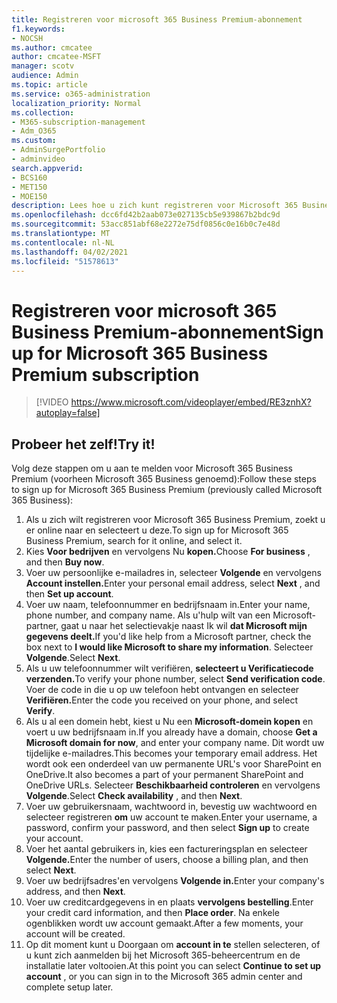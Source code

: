 ```yaml
---
title: Registreren voor microsoft 365 Business Premium-abonnement
f1.keywords:
- NOCSH
ms.author: cmcatee
author: cmcatee-MSFT
manager: scotv
audience: Admin
ms.topic: article
ms.service: o365-administration
localization_priority: Normal
ms.collection:
- M365-subscription-management
- Adm_O365
ms.custom:
- AdminSurgePortfolio
- adminvideo
search.appverid:
- BCS160
- MET150
- MOE150
description: Lees hoe u zich kunt registreren voor Microsoft 365 Business Premium.
ms.openlocfilehash: dcc6fd42b2aab073e027135cb5e939867b2bdc9d
ms.sourcegitcommit: 53acc851abf68e2272e75df0856c0e16b0c7e48d
ms.translationtype: MT
ms.contentlocale: nl-NL
ms.lasthandoff: 04/02/2021
ms.locfileid: "51578613"
---
```

# <a name="sign-up-for-microsoft-365-business-premium-subscription"></a><span data-ttu-id="92dcd-103">Registreren voor microsoft 365 Business Premium-abonnement</span><span class="sxs-lookup"><span data-stu-id="92dcd-103">Sign up for Microsoft 365 Business Premium subscription</span></span>

> [!VIDEO https://www.microsoft.com/videoplayer/embed/RE3znhX?autoplay=false]

## <a name="try-it"></a><span data-ttu-id="92dcd-104">Probeer het zelf!</span><span class="sxs-lookup"><span data-stu-id="92dcd-104">Try it!</span></span>

<span data-ttu-id="92dcd-105">Volg deze stappen om u aan te melden voor Microsoft 365 Business Premium (voorheen Microsoft 365 Business genoemd):</span><span class="sxs-lookup"><span data-stu-id="92dcd-105">Follow these steps to sign up for Microsoft 365 Business Premium (previously called Microsoft 365 Business):</span></span>

1. <span data-ttu-id="92dcd-106">Als u zich wilt registreren voor Microsoft 365 Business Premium, zoekt u er online naar en selecteert u deze.</span><span class="sxs-lookup"><span data-stu-id="92dcd-106">To sign up for Microsoft 365 Business Premium, search for it online, and select it.</span></span>
2. <span data-ttu-id="92dcd-107">Kies **Voor bedrijven** en vervolgens Nu **kopen.**</span><span class="sxs-lookup"><span data-stu-id="92dcd-107">Choose  **For business** , and then  **Buy now**.</span></span>
3. <span data-ttu-id="92dcd-108">Voer uw persoonlijke e-mailadres in, selecteer **Volgende** en vervolgens **Account instellen.**</span><span class="sxs-lookup"><span data-stu-id="92dcd-108">Enter your personal email address, select  **Next** , and then  **Set up account**.</span></span>
4. <span data-ttu-id="92dcd-109">Voer uw naam, telefoonnummer en bedrijfsnaam in.</span><span class="sxs-lookup"><span data-stu-id="92dcd-109">Enter your name, phone number, and company name.</span></span> <span data-ttu-id="92dcd-110">Als u&#39;hulp wilt van een Microsoft-partner, gaat u naar het selectievakje naast Ik wil **dat Microsoft mijn gegevens deelt.**</span><span class="sxs-lookup"><span data-stu-id="92dcd-110">If you&#39;d like help from a Microsoft partner, check the box next to  **I would like Microsoft to share my information**.</span></span> <span data-ttu-id="92dcd-111">Selecteer  **Volgende**.</span><span class="sxs-lookup"><span data-stu-id="92dcd-111">Select  **Next**.</span></span>
5. <span data-ttu-id="92dcd-112">Als u uw telefoonnummer wilt verifiëren, **selecteert u Verificatiecode verzenden.**</span><span class="sxs-lookup"><span data-stu-id="92dcd-112">To verify your phone number, select  **Send verification code**.</span></span> <span data-ttu-id="92dcd-113">Voer de code in die u op uw telefoon hebt ontvangen en selecteer **Verifiëren.**</span><span class="sxs-lookup"><span data-stu-id="92dcd-113">Enter the code you received on your phone, and select  **Verify**.</span></span>
6. <span data-ttu-id="92dcd-114">Als u al een domein hebt, kiest u Nu een  **Microsoft-domein kopen** en voert u uw bedrijfsnaam in.</span><span class="sxs-lookup"><span data-stu-id="92dcd-114">If you already have a domain, choose  **Get a Microsoft domain for now**, and enter your company name.</span></span> <span data-ttu-id="92dcd-115">Dit wordt uw tijdelijke e-mailadres.</span><span class="sxs-lookup"><span data-stu-id="92dcd-115">This becomes your temporary email address.</span></span> <span data-ttu-id="92dcd-116">Het wordt ook een onderdeel van uw permanente URL's voor SharePoint en OneDrive.</span><span class="sxs-lookup"><span data-stu-id="92dcd-116">It also becomes a part of your permanent SharePoint and OneDrive URLs.</span></span> <span data-ttu-id="92dcd-117">Selecteer  **Beschikbaarheid controleren** en vervolgens  **Volgende**.</span><span class="sxs-lookup"><span data-stu-id="92dcd-117">Select  **Check availability** , and then  **Next**.</span></span>
7. <span data-ttu-id="92dcd-118">Voer uw gebruikersnaam, wachtwoord in, bevestig uw wachtwoord en selecteer registreren  **om**  uw account te maken.</span><span class="sxs-lookup"><span data-stu-id="92dcd-118">Enter your username, a password, confirm your password, and then select  **Sign up**  to create your account.</span></span>
8. <span data-ttu-id="92dcd-119">Voer het aantal gebruikers in, kies een factureringsplan en selecteer **Volgende.**</span><span class="sxs-lookup"><span data-stu-id="92dcd-119">Enter the number of users, choose a billing plan, and then select  **Next**.</span></span>
9.  <span data-ttu-id="92dcd-120">Voer uw bedrijfsadres&#39;en vervolgens **Volgende in.**</span><span class="sxs-lookup"><span data-stu-id="92dcd-120">Enter your company&#39;s address, and then  **Next**.</span></span>
10. <span data-ttu-id="92dcd-121">Voer uw creditcardgegevens in en plaats  **vervolgens bestelling**.</span><span class="sxs-lookup"><span data-stu-id="92dcd-121">Enter your credit card information, and then  **Place order**.</span></span> <span data-ttu-id="92dcd-122">Na enkele ogenblikken wordt uw account gemaakt.</span><span class="sxs-lookup"><span data-stu-id="92dcd-122">After a few moments, your account will be created.</span></span>
11. <span data-ttu-id="92dcd-123">Op dit moment kunt u Doorgaan om  **account in te** stellen selecteren, of u kunt zich aanmelden bij het Microsoft 365-beheercentrum en de installatie later voltooien.</span><span class="sxs-lookup"><span data-stu-id="92dcd-123">At this point you can select  **Continue to set up account** , or you can sign in to the Microsoft 365 admin center and complete setup later.</span></span>